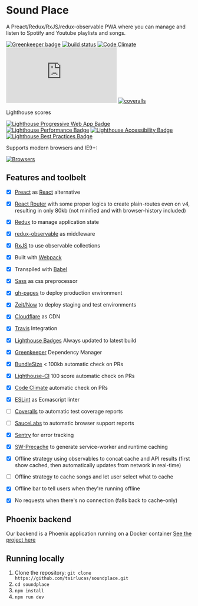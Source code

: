 # Sound Place

A Preact/Redux/RxJS/redux-observable PWA where you can manage and listen to Spotify and Youtube playlists and songs.

[![Greenkeeper badge](https://badges.greenkeeper.io/tsirlucas/soundplace.svg?token=e89f78d8d624e9199c4384185ba87645ef4309023ffbaaeee1133b0183921fd6&ts=1503787912194)](https://greenkeeper.io/)
[![build status](https://travis-ci.com/tsirlucas/soundplace.svg?token=ZNhrvg7GyFkRokuwtw6s&branch=master)](https://travis-ci.com/tsirlucas/soundplace) 
[![Code Climate](https://codeclimate.com/repos/59a2011dbfeab8029a0010cb/badges/1b62d2d8c9421cfbda42/gpa.svg)](https://codeclimate.com/repos/59a2011dbfeab8029a0010cb/feed)
[![gzip size](http://img.badgesize.io/https://www.soundplace.io/index.html?compression=gzip)](https://www.soundplace.io/index.html)
[![coveralls](https://img.shields.io/coveralls/tsirlucas/soundplace/master.svg)](https://coveralls.io/github/tsirlucas/soundplace)

Lighthouse scores

[![Lighthouse Progressive Web App Badge](https://www.soundplace.io/lighthouse_progressive_web_app.svg)](https://github.com/emazzotta/lighthouse-badges)
[![Lighthouse Performance Badge](https://www.soundplace.io/lighthouse_performance.svg)](https://github.com/emazzotta/lighthouse-badges)
[![Lighthouse Accessibility Badge](https://www.soundplace.io/lighthouse_accessibility.svg)](https://github.com/emazzotta/lighthouse-badges)
[![Lighthouse Best Practices Badge](https://www.soundplace.io/lighthouse_best_practices.svg)](https://github.com/emazzotta/lighthouse-badges)

Supports modern browsers and IE9+:

[![Browsers](https://saucelabs.com/browser-matrix/soundplace.svg)](https://saucelabs.com/u/soundplace)

## Features and toolbelt

- [x] [Preact](https://github.com/developit/preact) as [React](https://github.com/facebook/react) alternative
- [x] [React Router](https://github.com/ReactTraining/react-router) with some proper logics to create plain-routes even on v4, resulting in only 80kb (not minified and with browser-history included)
- [x] [Redux](http://redux.js.org/) to manage application state
- [x] [redux-observable](https://github.com/redux-observable/redux-observable) as middleware
- [x] [RxJS](https://github.com/Reactive-Extensions/RxJS) to use observable collections
- [x] Built with [Webpack](https://github.com/webpack/webpack)
- [x] Transpiled with [Babel](https://babeljs.io/)
- [x] [Sass](https://github.com/sass/sass) as css preprocessor
- [x] [gh-pages](https://pages.github.com/) to deploy production environment
- [x] [Zeit/Now](https://zeit.co/now) to deploy staging and test environments
- [x] [Cloudflare](https://www.cloudflare.com) as CDN
- [x] [Travis](https://travis-ci.com/) Integration
- [x] [Lighthouse Badges](https://github.com/emazzotta/lighthouse-badges) Always updated to latest build
- [x] [Greenkeeper](https://greenkeeper.io/) Dependency Manager
- [x] [BundleSize](https://github.com/siddharthkp/bundlesize) < 100kb automatic check on PRs
- [x] [Lighthouse-CI](https://github.com/ebidel/lighthouse-ci) 100 score automatic check on PRs
- [x] [Code Climate](https://codeclimate.com/) automatic check on PRs
- [x] [ESLint](https://github.com/eslint/eslint) as Ecmascript linter
- [ ] [Coveralls](https://coveralls.io/) to automatic test coverage reports
- [ ] [SauceLabs](https://saucelabs.com/) to automatic browser support reports
- [x] [Sentry](https://sentry.io/) for error tracking
- [x] [SW-Precache](https://github.com/GoogleChrome/sw-precache) to generate service-worker and runtime caching
- [x] Offline strategy using observables to concat cache and API results (first show cached, then automatically updates from network in real-time)
- [ ] Offline strategy to cache songs and let user select what to cache
- [x] Offline bar to tell users when they're running offline
- [x] No requests when there's no connection (falls back to cache-only)




## Phoenix backend

Our backend is a Phoenix application running on a Docker container
[See the project here](https://github.com/lucasmedeirosleite/sound_place)

## Running locally

1. Clone the repository: `git clone https://github.com/tsirlucas/soundplace.git`
2. `cd soundplace`
3. `npm install`
4. `npm run dev`
